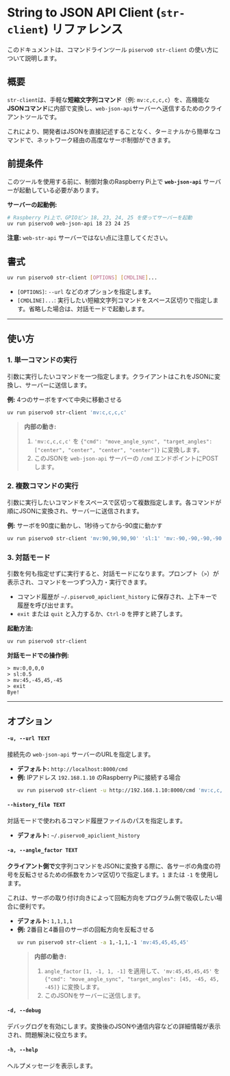 # String to JSON API Client (`str-client`) リファレンス

このドキュメントは、コマンドラインツール `piservo0 str-client` の使い方について説明します。

## 概要

`str-client`は、手軽な**短縮文字列コマンド**（例: `mv:c,c,c,c`）を、高機能な**JSONコマンド**に内部で変換し、`web-json-api`サーバーへ送信するためのクライアントツールです。

これにより、開発者はJSONを直接記述することなく、ターミナルから簡単なコマンドで、ネットワーク経由の高度なサーボ制御ができます。

## 前提条件

このツールを使用する前に、制御対象のRaspberry Pi上で **`web-json-api`** サーバーが起動している必要があります。

**サーバーの起動例:**
```bash
# Raspberry Pi上で、GPIOピン 18, 23, 24, 25 を使ってサーバーを起動
uv run piservo0 web-json-api 18 23 24 25
```
**注意:** `web-str-api` サーバーではない点に注意してください。

## 書式

```bash
uv run piservo0 str-client [OPTIONS] [CMDLINE]...
```

- `[OPTIONS]`: `--url` などのオプションを指定します。
- `[CMDLINE]...`: 実行したい短縮文字列コマンドをスペース区切りで指定します。省略した場合は、対話モードで起動します。

---

## 使い方

### 1. 単一コマンドの実行

引数に実行したいコマンドを一つ指定します。クライアントはこれをJSONに変換し、サーバーに送信します。

**例:** 4つのサーボをすべて中央に移動させる
```bash
uv run piservo0 str-client 'mv:c,c,c,c'
```
> **内部の動き:**
> 1. `'mv:c,c,c,c'` を `{"cmd": "move_angle_sync", "target_angles": ["center", "center", "center", "center"]}` に変換します。
> 2.  このJSONを `web-json-api` サーバーの `/cmd` エンドポイントにPOSTします。

### 2. 複数コマンドの実行

引数に実行したいコマンドをスペースで区切って複数指定します。各コマンドが順にJSONに変換され、サーバーに送信されます。

**例:** サーボを90度に動かし、1秒待ってから-90度に動かす
```bash
uv run piservo0 str-client 'mv:90,90,90,90' 'sl:1' 'mv:-90,-90,-90,-90'
```

### 3. 対話モード

引数を何も指定せずに実行すると、対話モードになります。プロンプト（`>`）が表示され、コマンドを一つずつ入力・実行できます。

- コマンド履歴が `~/.piservo0_apiclient_history` に保存され、上下キーで履歴を呼び出せます。
- `exit` または `quit` と入力するか、`Ctrl-D` を押すと終了します。

**起動方法:**
```bash
uv run piservo0 str-client
```

**対話モードでの操作例:**
```
> mv:0,0,0,0
> sl:0.5
> mv:45,-45,45,-45
> exit
Bye!
```

---

## オプション

#### `-u, --url TEXT`

接続先の `web-json-api` サーバーのURLを指定します。

- **デフォルト:** `http://localhost:8000/cmd`
- **例:** IPアドレス `192.168.1.10` のRaspberry Piに接続する場合
  ```bash
  uv run piservo0 str-client -u http://192.168.1.10:8000/cmd 'mv:c,c,c,c'
  ```

#### `--history_file TEXT`

対話モードで使われるコマンド履歴ファイルのパスを指定します。

- **デフォルト:** `~/.piservo0_apiclient_history`

#### `-a, --angle_factor TEXT`

**クライアント側で**文字列コマンドをJSONに変換する際に、各サーボの角度の符号を反転させるための係数をカンマ区切りで指定します。`1` または `-1` を使用します。

これは、サーボの取り付け向きによって回転方向をプログラム側で吸収したい場合に便利です。

- **デフォルト:** `1,1,1,1`
- **例:** 2番目と4番目のサーボの回転方向を反転させる
  ```bash
  uv run piservo0 str-client -a 1,-1,1,-1 'mv:45,45,45,45'
  ```
  > **内部の動き:**
  > 1. `angle_factor` `[1, -1, 1, -1]` を適用して、`'mv:45,45,45,45'` を `{"cmd": "move_angle_sync", "target_angles": [45, -45, 45, -45]}` に変換します。
  > 2. このJSONをサーバーに送信します。

#### `-d, --debug`

デバッグログを有効にします。変換後のJSONや通信内容などの詳細情報が表示され、問題解決に役立ちます。

#### `-h, --help`

ヘルプメッセージを表示します。
